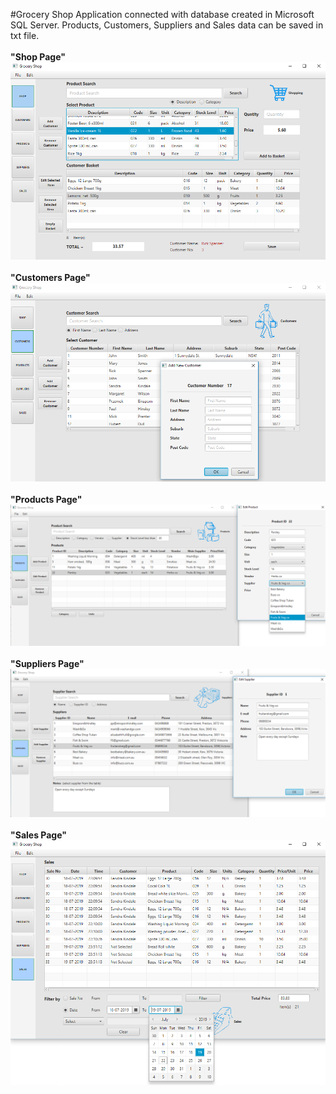  #Grocery Shop
 Application connected with database created in Microsoft SQL Server. Products, Customers, Suppliers and Sales data can be saved in txt file.
<br><br>
<b>"Shop Page"<b>
  <br>
<img src="AppScreenshots/shop.png">
<br><br>
"Customers Page"
  <br>
<img src="AppScreenshots/customers.png">
<br><br>
"Products Page"
  <br>
<img src="AppScreenshots/products2.png">
  <br><br>
"Suppliers Page"
 <br>
<img src="AppScreenshots/suppliers.png">
  <br><br>
  "Sales Page"
 <br>
<img src="AppScreenshots/sales.PNG">




